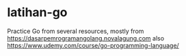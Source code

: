 # latihan-go

Practice Go from several resources, mostly from https://dasarpemrogramangolang.novalagung.com also https://www.udemy.com/course/go-programming-language/
